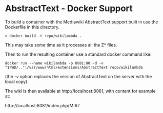 # AbstractText - Docker Support

To build a container with the Mediawiki AbstractText support built in use
the Dockerfile in this directory.

```
> docker build -t repo/wikilambda .
```

This may take some time as it processes all the Z* files.

Then to run the resulting container use a standard docker command like:

```
docker run --name wikilambda -p 8081:80 -d -v "$PWD/..":/var/www/html/extensions/AbstractText repo/wikilambda
```

(the -v option replaces the version of AbstractText on the server with the local copy)

The wiki is then available at http://localhost:8081, with content for example at:

http://localhost:8081/index.php/M:67

